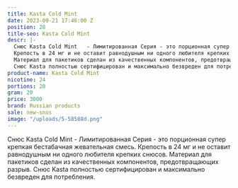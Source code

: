 ```yaml
---
title: Kasta Cold Mint
date: 2023-09-21 17:46:00 Z
position: 28
title-seo: Kasta Cold Mint
descr: |-
  Снюс Kasta Cold Mint   - Лимитированная Серия - это порционная супер крепкая бестабачная жевательная смесь.
  Крепость в 24 мг и не оставит равнодушным ни одного любителя крепких снюсов.
  Материал для пакетиков сделан из качественных компонентов, предотвращающих разрыв.
  Снюс Kasta полностью сертифицирован и максимально безвреден для потребления.
product-name: Kasta Cold Mint
nicotine: 24
portions: 20
gram: 20
price: 3000
brand: Russian products
sale: new-snus
image: "/uploads/5-58588d.png"
---
```


Снюс Kasta Cold Mint   - Лимитированная Серия - это порционная супер крепкая бестабачная жевательная смесь.
Крепость в 24 мг и не оставит равнодушным ни одного любителя крепких снюсов.
Материал для пакетиков сделан из качественных компонентов, предотвращающих разрыв.
Снюс Kasta полностью сертифицирован и максимально безвреден для потребления.
